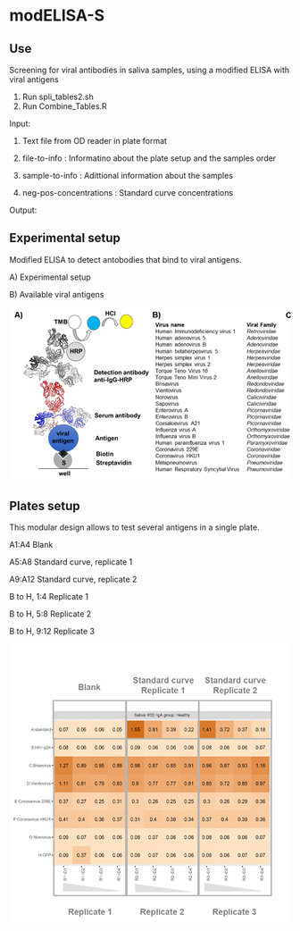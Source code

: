 # modELISA-S

## Use 

Screening for viral antibodies in saliva samples, using a modified ELISA with viral antigens


1. Run spli_tables2.sh 
2. Run Combine_Tables.R

Input:

1. Text file from OD reader in plate format

2. file-to-info : Informatino about the plate setup and the samples order

3. sample-to-info : Adittional information about the samples

4. neg-pos-concentrations : Standard curve concentrations


Output: 

## Experimental setup

Modified ELISA to detect antobodies that bind to viral antigens. 

A) Experimental setup

B) Available viral antigens

![experiment!](experiment-image.png)

## Plates setup 

This modular design allows to test several antigens in a single plate.

A1:A4 Blank

A5:A8 Standard curve, replicate 1

A9:A12 Standard curve, replicate 2

B to H, 1:4 Replicate 1

B to H, 5:8 Replicate 2

B to H, 9:12 Replicate 3

![plates!](plate-setup.png)
